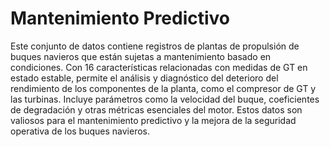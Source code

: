 # Mantenimiento Predictivo

Este conjunto de datos contiene registros de plantas de propulsión de buques navieros que están sujetas a mantenimiento basado en condiciones. Con 16 características relacionadas con medidas de GT en estado estable, permite el análisis y diagnóstico del deterioro del rendimiento de los componentes de la planta, como el compresor de GT y las turbinas. Incluye parámetros como la velocidad del buque, coeficientes de degradación y otras métricas esenciales del motor. Estos datos son valiosos para el mantenimiento predictivo y la mejora de la seguridad operativa de los buques navieros.
